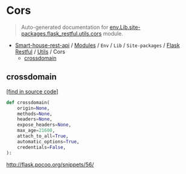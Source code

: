 # Cors

> Auto-generated documentation for [env.Lib.site-packages.flask_restful.utils.cors](..\..\..\..\..\..\env\Lib\site-packages\flask_restful\utils\cors.py) module.

- [Smart-house-rest-api](..\..\..\..\..\README.md#description) / [Modules](..\..\..\..\..\MODULES.md#smart-house-rest-api-modules) / `Env` / `Lib` / `Site-packages` / [Flask Restful](..\index.md#flask-restful) / [Utils](index.md#utils) / Cors
    - [crossdomain](#crossdomain)

## crossdomain

[[find in source code]](..\..\..\..\..\..\env\Lib\site-packages\flask_restful\utils\cors.py#L6)

```python
def crossdomain(
    origin=None,
    methods=None,
    headers=None,
    expose_headers=None,
    max_age=21600,
    attach_to_all=True,
    automatic_options=True,
    credentials=False,
):
```

http://flask.pocoo.org/snippets/56/
